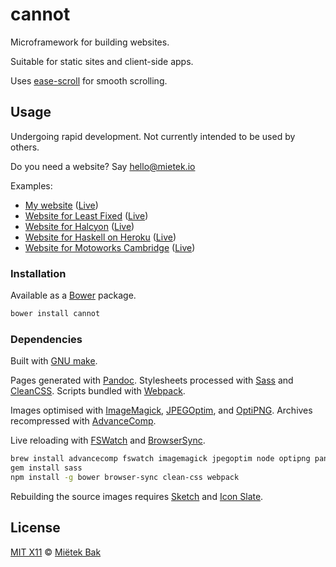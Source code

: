 cannot
======

Microframework for building websites.

Suitable for static sites and client-side apps.

Uses [ease-scroll](https://github.com/mietek/ease-scroll/) for smooth scrolling.


Usage
-----

Undergoing rapid development.  Not currently intended to be used by others.

Do you need a website?  Say hello@mietek.io

Examples:

- [My website](https://github.com/mietek/mietek-website/) ([Live](http://mietek.github.io/))
- [Website for Least Fixed](https://github.com/mietek/least-fixed-website/) ([Live](http://mietek.github.io/least-fixed-website/))
- [Website for Halcyon](https://github.com/mietek/halcyon-website/) ([Live](http://mietek.github.io/halcyon-website/))
- [Website for Haskell on Heroku](https://github.com/mietek/haskell-on-heroku-website/) ([Live](http://mietek.github.io/haskell-on-heroku-website/))
- [Website for Motoworks Cambridge](https://github.com/mietek/motoworks-website/) ([Live](http://mietek.github.io/motoworks-website/))


### Installation

Available as a [Bower](http://bower.io/) package.

```sh
bower install cannot
```


### Dependencies

Built with [GNU make](http://gnu.org/software/make/).

Pages generated with [Pandoc](http://johnmacfarlane.net/pandoc/).  Stylesheets processed with [Sass](http://sass-lang.com/) and [CleanCSS](https://github.com/jakubpawlowicz/clean-css/).  Scripts bundled with [Webpack](http://webpack.github.io/).

Images optimised with [ImageMagick](http://www.imagemagick.org/), [JPEGOptim](https://github.com/tjko/jpegoptim/), and [OptiPNG](http://optipng.sourceforge.net/).  Archives recompressed with [AdvanceComp](http://advancemame.sourceforge.net/comp-readme.html).

Live reloading with [FSWatch](https://github.com/emcrisostomo/fswatch/) and [BrowserSync](http://www.browsersync.io/).

```sh
brew install advancecomp fswatch imagemagick jpegoptim node optipng pandoc
gem install sass
npm install -g bower browser-sync clean-css webpack
```

Rebuilding the source images requires [Sketch](http://bohemiancoding.com/sketch/) and [Icon Slate](http://www.kodlian.com/apps/icon-slate/).


License
-------

[MIT X11](https://github.com/mietek/license/blob/master/LICENSE.md) © [Miëtek Bak](http://mietek.io/)
